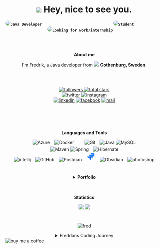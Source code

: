 <h1 align="center"><img src="https://emojis.slackmojis.com/emojis/images/1531849430/4246/blob-sunglasses.gif?1531849430" width="30"/> Hey, nice to see you.</h1>

<img width="10px" style="border-radius: 10px" src="https://placehold.co/15x15/c5f015/c5f015.png" />**`Java Developer`** &nbsp;&nbsp;&nbsp;&nbsp;&nbsp;&nbsp;&nbsp;&nbsp;&nbsp;&nbsp;&nbsp;&nbsp;&nbsp;&nbsp;&nbsp;&nbsp;&nbsp;&nbsp;&nbsp;&nbsp;&nbsp;&nbsp;&nbsp;&nbsp;&nbsp;&nbsp;&nbsp;&nbsp;&nbsp;&nbsp;&nbsp;&nbsp;&nbsp;&nbsp;&nbsp;&nbsp;&nbsp;&nbsp;&nbsp;&nbsp;&nbsp;&nbsp;&nbsp;&nbsp;&nbsp;&nbsp;&nbsp;&nbsp;&nbsp;&nbsp;&nbsp;&nbsp;&nbsp;&nbsp;&nbsp;&nbsp;&nbsp;<img width="10px" style="border-radius: 10px" src="https://placehold.co/15x15/c5f015/c5f015.png" />**`Student`** &nbsp;&nbsp;&nbsp;&nbsp;&nbsp;&nbsp;&nbsp;&nbsp;&nbsp;&nbsp;&nbsp;&nbsp;&nbsp;&nbsp;&nbsp;&nbsp;&nbsp;&nbsp;&nbsp;&nbsp;&nbsp;&nbsp;&nbsp;&nbsp;&nbsp;&nbsp;&nbsp;&nbsp;&nbsp;&nbsp;&nbsp;&nbsp;&nbsp;&nbsp;<img width="10px" style="border-radius: 10px" src="https://placehold.co/15x15/c5f015/c5f015.png" />**`Looking for work/internship`**

<br />
<br />

<p align="center"><b>About me</b></p>
<p align="center">I'm Fredrik, a Java developer from <img src="https://cdn-icons-png.flaticon.com/512/197/197564.png" width="13"/> <b>Gothenburg, Sweden</b>. </p>

<br />
<br />

<a href="https://github.com/freddans?tab=followers">
<p align="center">
    <img alt="followers" title="Follow me on Github" src="https://custom-icon-badges.demolab.com/github/followers/freddans?color=236ad3&labelColor=1155ba&style=for-the-badge&logo=person-add&label=Follow&logoColor=white"/>
<a href="https://github.com/freddans?tab=repositories&sort=stargazers">
    <img alt="total stars" title="Total stars on GitHub" src="https://custom-icon-badges.demolab.com/github/stars/freddans?color=55960c&style=for-the-badge&labelColor=488207&logo=star"/></a>
<br />
<a href="https://twitter.com/freddas1989" target="blank">
    <img alt="twitter" src="https://staging.shields.io/twitter/follow/freddans?style=for-the-badge&logo=twitter&label=FOLLOW%20FREDDANS" /></a>
<a href="https://instagram.com/fredell123" target="blank">
    <img alt="instagram" src="https://img.shields.io/badge/Instagram-E4405F?style=for-the-badge&logo=instagram&logoColor=white" /></a>
<br />
<a href="https://www.linkedin.com/in/fredrik-lundell-00a10b13a/" target="blank">
    <img alt="linkedin" src="https://img.shields.io/badge/LinkedIn-0077B5?style=for-the-badge&logo=linkedin&logoColor=white" /></a>
<a href="https://facebook.com/fredrik.lundell.754" target="blank">
    <img alt="facebook" src="https://img.shields.io/badge/Facebook-1877F2?style=for-the-badge&logo=facebook&logoColor=white" /></a>
<a href="mailto:fredrik_lundell@icloud.com" target="blank">
    <img alt="mail" src="https://img.shields.io/badge/Gmail-D14836?style=for-the-badge&logo=gmail&logoColor=white" /></a>
</p>

#

<br />
<br />

<p align="center"><b>Languages and Tools</b></p>

<p align="center">
<img alt="Azure" width="60px" style="padding-right:10px; padding-bottom:5px;" src="https://cdn.jsdelivr.net/gh/devicons/devicon/icons/azure/azure-original.svg" />
<img alt="Docker" width="70px"  style="padding-right:30px;" src="https://www.vectorlogo.zone/logos/docker/docker-official.svg" />
<img alt="Git" width=120px" style="padding-right:10px;" src="https://www.vectorlogo.zone/logos/git-scm/git-scm-ar21.svg" />
<img alt="Java" width="120px" src="https://www.vectorlogo.zone/logos/java/java-ar21.svg" />
<img alt="MySQL" width="120px" height="50" src="https://www.vectorlogo.zone/logos/mysql/mysql-ar21.svg" />
<br />
<img alt="Maven" width="120px" height="50" src="https://www.vectorlogo.zone/logos/apache_maven/apache_maven-ar21.svg" />
<img alt="Spring" width="110px" style="padding-right:10px;" src="https://www.vectorlogo.zone/logos/springio/springio-ar21.svg" />
<img alt="Hibernate" width="110px" src="https://www.vectorlogo.zone/logos/hibernate/hibernate-ar21.svg" />


<br />

<img alt="intellij" width="30px" style="padding-right:10px;" src="https://cdn.jsdelivr.net/gh/devicons/devicon/icons/intellij/intellij-original.svg" />
<img alt="GitHub" width="30px" style="padding-right:10px;" src="https://simpleicons.org/icons/github.svg" />
<img alt="Postman" width="30px" style="padding-right:10px;" src="https://www.vectorlogo.zone/logos/getpostman/getpostman-icon.svg" />
<img alt="Jira" width="30px" style="padding-right:10px;" src="https://raw.githubusercontent.com/devicons/devicon/6910f0503efdd315c8f9b858234310c06e04d9c0/icons/jira/jira-original.svg" />
<img alt="Obsidian" width="30px" style="padding-right:10px;" src="https://obsidian.md/favicon.ico" />
<img alt="photoshop" width="20px" src="https://cdn.jsdelivr.net/gh/devicons/devicon/icons/photoshop/photoshop-original.svg" />
</p>

#

<details align="center"><summary><b>Portfolio</b></summary>

<details align="center">
<summary><b>cigar database webapp</b></summary>
<br />
<img alt="thumbnail" width="216px" height="105px" src="https://github.com/freddans/freddans/blob/construction/thumbnails/cigar%20webapp/page.png?raw=true" />
<img alt="thumbnail" width="216px" height="105px" src="https://github.com/freddans/freddans/blob/construction/thumbnails/cigar%20webapp/cigardb.png?raw=true" />

#
</details>

<details align="center">
<summary><b>under construction</b></summary>
<img alt="thumbnail" width="216px" height="105px" src="https://github.com/freddans/freddans/blob/construction/thumbnails/cigar%20webapp/page.png?raw=true" />
<img alt="thumbnail" width="216px" height="105px" src="https://github.com/freddans/freddans/blob/construction/thumbnails/cigar%20webapp/cigardb.png?raw=true" />
<img alt="thumbnail" width="216px" height="105px" src="https://github.com/freddans/freddans/blob/construction/thumbnails/cigar%20webapp/page.png?raw=true" />

#
</details>

<details align="center">
<summary><b>under construction</b></summary>
<img alt="thumbnail" width="216px" height="105px" src="https://github.com/freddans/freddans/blob/construction/thumbnails/cigar%20webapp/page.png?raw=true" />
<img alt="thumbnail" width="216px" height="105px" src="https://github.com/freddans/freddans/blob/construction/thumbnails/cigar%20webapp/cigardb.png?raw=true" />
<img alt="thumbnail" width="216px" height="105px" src="https://github.com/freddans/freddans/blob/construction/thumbnails/cigar%20webapp/page.png?raw=true" />
</details>

#
</details>

<br />
<br />

<p align="center"><b>Statistics</b></p>

<p align="center">
<img src="https://github-readme-stats.vercel.app/api?username=freddans&show_icons=true&theme=codeSTACKr" />
<img height="195" src="https://github-readme-stats.vercel.app/api/top-langs?username=freddans&show_icons=true&theme=codeSTACKr" />
</p>

#

<p align="center">
<a href="https://www.buymeacoffee.com/freddan"> <img align="center" src="https://cdn.buymeacoffee.com/buttons/v2/default-yellow.png" height="50" width="210" alt="fred" /></a>
</p>
<details align="center">
<summary>
Freddans Coding Journey
</summary>
under construction
</details>
<img alt="buy me a coffee" src="https://capsule-render.vercel.app/api?type=waving&color=gradient&height=60&section=footer"/>